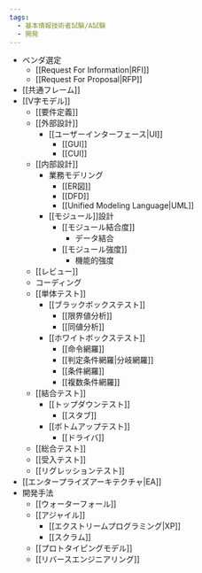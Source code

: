 ```yaml
---
tags:
  - 基本情報技術者試験/A試験
  - 開発
---
```

 - ベンダ選定
	- [[Request For Information|RFI]]
	- [[Request For Proposal|RFP]]
- [[共通フレーム]]
- [[V字モデル]]
	- [[要件定義]]
	- [[外部設計]]
		- [[ユーザーインターフェース|UI]]
			- [[GUI]]
			- [[CUI]]
	- [[内部設計]]
		- 業務モデリング
			- [[ER図]]
			- [[DFD]]
			- [[Unified Modeling Language|UML]]
		- [[モジュール]]設計
			- [[モジュール結合度]]
				- データ結合
			- [[モジュール強度]]
				- 機能的強度
	- [[レビュー]]
	- コーディング
	- [[単体テスト]]
		- [[ブラックボックステスト]]
			- [[限界値分析]]
			- [[同値分析]]
		- [[ホワイトボックステスト]]
			- [[命令網羅]]
			- [[判定条件網羅|分岐網羅]]
			- [[条件網羅]]
			- [[複数条件網羅]]
	- [[結合テスト]]
		- [[トップダウンテスト]]
			- [[スタブ]]
		- [[ボトムアップテスト]]
			- [[ドライバ]]
	- [[総合テスト]]
	- [[受入テスト]]
	- [[リグレッションテスト]]
- [[エンタープライズアーキテクチャ|EA]]
- 開発手法
	- [[ウォーターフォール]]
	- [[アジャイル]]
		- [[エクストリームプログラミング|XP]]
		- [[スクラム]]
	- [[プロトタイピングモデル]]
	- [[リバースエンジニアリング]]

